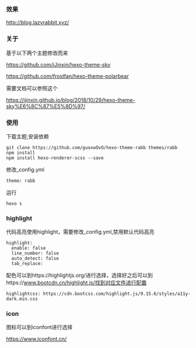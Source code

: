 ### 效果

http://blog.lazyrabbit.xyz/

### 关于

基于以下两个主题修改而来

https://github.com/iJinxin/hexo-theme-sky

https://github.com/frostfan/hexo-theme-polarbear

需要文档可以参照这个

https://ijinxin.github.io/blog/2018/10/29/hexo-theme-sky%E6%8C%87%E5%8D%97/

### 使用

下载主题,安装依赖
```
git clone https://github.com/guoxwOvO/hexo-theme-rabb themes/rabb
npm install
npm install hexo-renderer-scss --save
```
修改_config.yml
```
theme: rabb
```
运行
```
hexo s
```

### highlight

代码高亮使用highlight，需要修改_config.yml,禁用默认代码高亮
```
highlight:
  enable: false
  line_number: false
  auto_detect: false
  tab_replace:
```
配色可以到https://highlightjs.org/进行选择，选择好之后可以到https://www.bootcdn.cn/highlight.js/找到对应文件进行配置
```
highlightcss: https://cdn.bootcss.com/highlight.js/9.15.6/styles/a11y-dark.min.css
```

### icon

图标可以到iconfont进行选择

https://www.iconfont.cn/